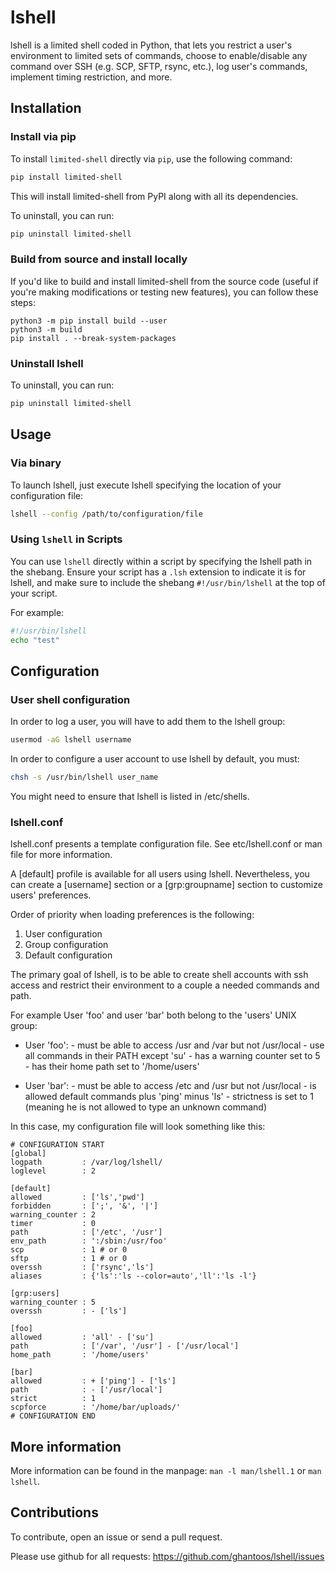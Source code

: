 # lshell

lshell is a limited shell coded in Python, that lets you restrict a user's environment to limited sets of commands, choose to enable/disable any command over SSH (e.g. SCP, SFTP, rsync, etc.), log user's commands, implement timing restriction, and more.


## Installation

### Install via pip

To install `limited-shell` directly via `pip`, use the following command:

```bash
pip install limited-shell
```

This will install limited-shell from PyPI along with all its dependencies.

To uninstall, you can run:

```bash
pip uninstall limited-shell
```

### Build from source and install locally

If you'd like to build and install limited-shell from the source code (useful if you're making modifications or testing new features), you can follow these steps:

```
python3 -m pip install build --user
python3 -m build
pip install . --break-system-packages
```

### Uninstall lshell

To uninstall, you can run:

```bash
pip uninstall limited-shell
```

## Usage
### Via binary
To launch lshell, just execute lshell specifying the location of your configuration file:

```bash
lshell --config /path/to/configuration/file
```

### Using `lshell` in Scripts

You can use `lshell` directly within a script by specifying the lshell path in the shebang. Ensure your script has a `.lsh` extension to indicate it is for lshell, and make sure to include the shebang `#!/usr/bin/lshell` at the top of your script.

For example:

```bash
#!/usr/bin/lshell
echo "test"
```


## Configuration
### User shell configuration
In order to log a user, you will have to add them to the lshell group:

```bash
usermod -aG lshell username
```

In order to configure a user account to use lshell by default, you must: 

```bash
chsh -s /usr/bin/lshell user_name
```

You might need to ensure that lshell is listed in /etc/shells.

### lshell.conf

lshell.conf presents a template configuration file. See etc/lshell.conf or man file for more information.

A [default] profile is available for all users using lshell. Nevertheless,  you can create a [username] section or a [grp:groupname] section to customize users' preferences.

Order of priority when loading preferences is the following:

1. User configuration
2. Group configuration
3. Default configuration

The primary goal of lshell, is to be able to create shell accounts with ssh access and restrict their environment to a couple a needed commands and path.
 
For example User 'foo' and user 'bar' both belong to the 'users' UNIX group:

- User 'foo': 
       - must be able to access /usr and /var but not /usr/local
       - use all commands in their PATH except 'su'
       - has a warning counter set to 5
       - has their home path set to '/home/users'

- User 'bar':
       - must be able to access /etc and /usr but not /usr/local
       - is allowed default commands plus 'ping' minus 'ls'
       - strictness is set to 1 (meaning he is not allowed to type an unknown command)

In this case, my configuration file will look something like this:

    # CONFIGURATION START
    [global]
    logpath         : /var/log/lshell/
    loglevel        : 2

    [default]
    allowed         : ['ls','pwd']
    forbidden       : [';', '&', '|'] 
    warning_counter : 2
    timer           : 0
    path            : ['/etc', '/usr']
    env_path        : ':/sbin:/usr/foo'
    scp             : 1 # or 0
    sftp            : 1 # or 0
    overssh         : ['rsync','ls']
    aliases         : {'ls':'ls --color=auto','ll':'ls -l'}

    [grp:users]
    warning_counter : 5
    overssh         : - ['ls']

    [foo]
    allowed         : 'all' - ['su']
    path            : ['/var', '/usr'] - ['/usr/local']
    home_path       : '/home/users'

    [bar]
    allowed         : + ['ping'] - ['ls'] 
    path            : - ['/usr/local']
    strict          : 1
    scpforce        : '/home/bar/uploads/'
    # CONFIGURATION END

## More information

More information can be found in the manpage: `man -l man/lshell.1` or `man lshell`.


## Contributions

To contribute, open an issue or send a pull request.

Please use github for all requests: https://github.com/ghantoos/lshell/issues
